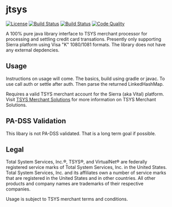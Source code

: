 # jtsys
[![License](http://img.shields.io/badge/license-GPLv3-9977bb.svg?style=plastic)](https://github.com/Obsidian-StudiosInc/jem/blob/master/LICENSE)
[![Build Status](https://img.shields.io/travis/Obsidian-StudiosInc/jtsys/master.svg?colorA=9977bb&style=plastic)](https://travis-ci.org/Obsidian-StudiosInc/jtsys)
[![Build Status](https://img.shields.io/shippable/58b6492eddd8e80700462c3b/master.svg?colorA=9977bb&style=plastic)](https://app.shippable.com/projects/58b6492eddd8e80700462c3b/)
[![Code Quality](https://img.shields.io/coverity/scan/12327.svg?colorA=9977bb&style=plastic)](https://scan.coverity.com/projects/obsidian-studiosinc-jtsys)

A 100% pure java library interface to TSYS merchant processor for 
processing and settling credit card transations. Presently only 
supporting Sierra platform using Visa "K" 1080/1081 formats. The library 
does not have any external depdencies.

## Usage
Instructions on usage will come. The basics, build using gradle or 
javac. To use call auth or settle after auth. Then parse the returned 
LinkedHashMap.

Requires a valid TSYS merchant account for the Sierra (aka Vital) platform.
Visit [TSYS Merchant Solutions](http://tsysmerchantsolutions.com/) for 
more information on TSYS Merchant Solutions.

## PA-DSS Validation
This libary is not PA-DSS validated. That is a long term goal if possible.

## Legal

Total System Services, Inc.®, TSYS®, and VirtualNet® are federally 
registered service marks of Total System Services, Inc. in the United 
States. Total System Services, Inc. and its affiliates own a number of 
service marks that are registered in the United States and in other 
countries. All other products and company names are trademarks of their 
respective companies.

Usage is subject to TSYS merchant terms and conditions.

